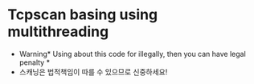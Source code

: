 # Tcpscan basing using multithreading

* Warning* Using about this code for illegally, then you can have legal penalty *
* 스캐닝은 법적책임이 따를 수 있으므로 신중하세요!
